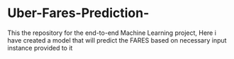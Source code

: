 # Uber-Fares-Prediction-
This the repository for the end-to-end Machine Learning project, Here i have created a model that will predict the  FARES based on necessary input instance provided to it 
